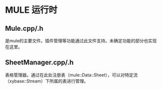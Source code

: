 # MULE 运行时

## Mule.cpp/.h

是mule的主要文件。插件管理等功能通过此文件支持。未确定功能的部分也实现在这里。

## SheetManager.cpp/.h

表格管理器。通过在此处注册表（mule::Data::Sheet），可以对特定流（xybase::Stream）下所属的表进行管理。
